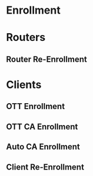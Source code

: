 # Enrollment


# Routers

## Router Re-Enrollment


# Clients

## OTT Enrollment

## OTT CA Enrollment

## Auto CA Enrollment





## Client Re-Enrollment